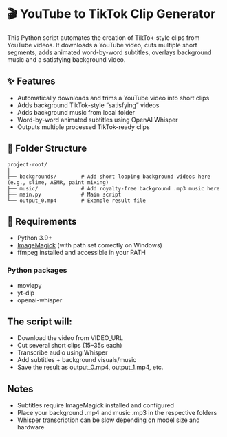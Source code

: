 # 🎬 YouTube to TikTok Clip Generator

This Python script automates the creation of TikTok-style clips from YouTube videos. It downloads a YouTube video, cuts multiple short segments, adds animated word-by-word subtitles, overlays background music and a satisfying background video.

## ✨ Features

- Automatically downloads and trims a YouTube video into short clips
- Adds background TikTok-style “satisfying” videos
- Adds background music from local folder
- Word-by-word animated subtitles using OpenAI Whisper
- Outputs multiple processed TikTok-ready clips

## 📂 Folder Structure

```
project-root/
│
├── backgrounds/        # Add short looping background videos here (e.g., slime, ASMR, paint mixing)
├── music/              # Add royalty-free background .mp3 music here
├── main.py             # Main script
└── output_0.mp4        # Example result file
```

## 🔧 Requirements

- Python 3.9+
- [ImageMagick](https://imagemagick.org/index.php) (with path set correctly on Windows)
- ffmpeg installed and accessible in your PATH

### Python packages
- moviepy
- yt-dlp
- openai-whisper


## The script will:

- Download the video from VIDEO_URL
- Cut several short clips (15–35s each)
- Transcribe audio using Whisper
- Add subtitles + background visuals/music
- Save the result as output_0.mp4, output_1.mp4, etc.

## Notes
- Subtitles require ImageMagick installed and configured
- Place your background .mp4 and music .mp3 in the respective folders
- Whisper transcription can be slow depending on model size and hardware 
